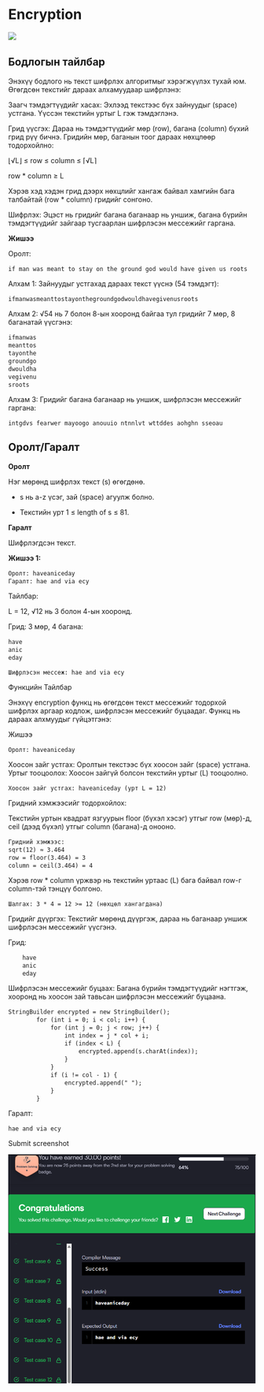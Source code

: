 # Encryption

[![]( https://img.shields.io/badge/Бодлогын_линк-blue)](https://www.hackerrank.com/challenges/encryption/problem?isFullScreen=true)

## Бодлогын тайлбар

Энэхүү бодлого нь текст шифрлэх алгоритмыг хэрэгжүүлэх тухай юм. Өгөгдсөн текстийг дараах алхамуудаар шифрлэнэ:

Заагч тэмдэгтүүдийг хасах: Эхлээд текстээс бүх зайнуудыг (space) устгана. Үүссэн текстийн уртыг L гэж тэмдэглэнэ.

Грид үүсгэх: Дараа нь тэмдэгтүүдийг мөр (row), багана (column) бүхий грид рүү бичнэ. Гридийн мөр, баганын тоог дараах нөхцлөөр тодорхойлно:

⌊√L⌋ ≤ row ≤ column ≤ ⌈√L⌉

row * column ≥ L

Хэрэв хэд хэдэн грид дээрх нөхцлийг хангаж байвал хамгийн бага талбайтай (row * column) гридийг сонгоно.

Шифрлэх: Эцэст нь гридийг багана баганаар нь уншиж, багана бүрийн тэмдэгтүүдийг зайгаар тусгаарлан шифрлэсэн мессежийг гаргана.

**Жишээ**

Оролт:
```
if man was meant to stay on the ground god would have given us roots
```

Алхам 1: Зайнуудыг устгахад дараах текст үүснэ (54 тэмдэгт):

```
ifmanwasmeanttostayonthegroundgodwouldhavegivenusroots
```

Алхам 2: √54 нь 7 болон 8-ын хооронд байгаа тул гридийг 7 мөр, 8 баганатай үүсгэнэ:

```
ifmanwas
meanttos
tayonthe
groundgo
dwouldha
vegivenu
sroots
```

Алхам 3: Гридийг багана баганаар нь уншиж, шифрлэсэн мессежийг гаргана:

```
intgdvs fearwer mayoogo anouuio ntnnlvt wttddes aohghn sseoau
```

## Оролт/Гаралт
**Оролт**

Нэг мөрөнд шифрлэх текст (s) өгөгдөнө.

- s нь a-z үсэг, зай (space) агуулж болно.

- Текстийн урт 1 ≤ length of s ≤ 81.

**Гаралт**

Шифрлэгдсэн текст.

**Жишээ 1:**

```
Оролт: haveaniceday
Гаралт: hae and via ecy
```

Тайлбар:

L = 12, √12 нь 3 болон 4-ын хооронд.

Грид: 3 мөр, 4 багана:

```
have
anic
eday
```

    Шифрлэсэн мессеж: hae and via ecy



Функцийн Тайлбар

Энэхүү encryption функц нь өгөгдсөн текст мессежийг тодорхой шифрлэх аргаар кодлож, шифрлэсэн мессежийг буцаадаг. Функц нь дараах алхмуудыг гүйцэтгэнэ:

Жишээ

    Оролт: haveaniceday

Хоосон зайг устгах: Оролтын текстээс бүх хоосон зайг (space) устгана.
Уртыг тооцоолох: Хоосон зайгүй болсон текстийн уртыг (L) тооцоолно.


    Хоосон зайг устгах: haveaniceday (урт L = 12)

Гридний хэмжээсийг тодорхойлох:

Текстийн уртын квадрат язгуурын floor (бүхэл хэсэг) утгыг row (мөр)-д, ceil (дээд бүхэл) утгыг column (багана)-д онооно.

    Гридний хэмжээс:
    sqrt(12) ≈ 3.464
    row = floor(3.464) = 3
    column = ceil(3.464) = 4

Хэрэв row * column үржвэр нь текстийн уртаас (L) бага байвал row-г column-тэй тэнцүү болгоно.

    Шалгах: 3 * 4 = 12 >= 12 (нөхцөл хангагдана)

Гридийг дүүргэх: Текстийг мөрөнд дүүргэж, дараа нь баганаар уншиж шифрлэсэн мессежийг үүсгэнэ.

Грид:
```
    have
    anic
    eday
```
Шифрлэсэн мессежийг буцаах: Багана бүрийн тэмдэгтүүдийг нэгтгэж, хооронд нь хоосон зай тавьсан шифрлэсэн мессежийг буцаана.
```
StringBuilder encrypted = new StringBuilder();
        for (int i = 0; i < col; i++) {
            for (int j = 0; j < row; j++) {
                int index = j * col + i;
                if (index < L) {
                    encrypted.append(s.charAt(index));
                }
            }
            if (i != col - 1) {
                encrypted.append(" ");
            }
        }
```

Гаралт:

    hae and via ecy

Submit screenshot

![LeetCode Screenshot](/images/encryption.png)